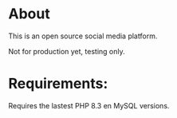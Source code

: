 # About

This is an open source social media platform.

Not for production yet, testing only.

# Requirements:

Requires the lastest PHP 8.3 en MySQL versions.
